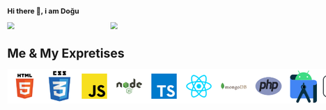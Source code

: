 ### Hi there 👋, i am Doğu
<div style="display:flex">
  <img align="left" width="47%" disabled src="https://github-readme-stats.vercel.app/api/top-langs/?username=doguozgen" /> 
  <img align="left" width="48%" disabled src="https://github-readme-stats.vercel.app/api?username=doguozgen&show_icons=true&theme=radical" /> 
</div>

<div style="display:flex;overflow:auto">
  <h1 style="border:none">Me & My Expretises</h1>
</div>

<div style="display:flex">
  <img style="width:5rem;height:5rem" src="https://raw.githubusercontent.com/doguozgen/doguozgen/fafa3792eb3cd2712ff5fc347e19f1308c0c2529/html.svg">
  <img style="width:5rem;height:5rem" src="https://raw.githubusercontent.com/doguozgen/doguozgen/main/css.png">
  <img style="width:5rem;height:5rem" src="https://raw.githubusercontent.com/doguozgen/doguozgen/fafa3792eb3cd2712ff5fc347e19f1308c0c2529/javascript.svg">
  <img style="width:5rem;height:5rem" src="https://raw.githubusercontent.com/doguozgen/doguozgen/fafa3792eb3cd2712ff5fc347e19f1308c0c2529/nodejs.svg">
  <img style="width:5rem;height:5rem" src="https://raw.githubusercontent.com/doguozgen/doguozgen/aa68dfa8147194e25f34923ae34827b5b0f8cc80/typescript.svg">
  <img style="width:5rem;height:5rem" src="https://raw.githubusercontent.com/doguozgen/doguozgen/aa68dfa8147194e25f34923ae34827b5b0f8cc80/react.svg">
  <img style="width:5rem;height:5rem" src="https://raw.githubusercontent.com/doguozgen/doguozgen/fafa3792eb3cd2712ff5fc347e19f1308c0c2529/mongodb.svg">
  <img style="width:5rem;height:5rem" src="https://raw.githubusercontent.com/doguozgen/doguozgen/main/php.png">
  <img style="width:5rem;height:5rem" src="https://raw.githubusercontent.com/doguozgen/doguozgen/fafa3792eb3cd2712ff5fc347e19f1308c0c2529/android-studio.svg">
  <img style="width:5rem;height:5rem" src="https://raw.githubusercontent.com/doguozgen/doguozgen/fafa3792eb3cd2712ff5fc347e19f1308c0c2529/bash.svg">
  <img style="width:5rem;height:5rem" src="https://raw.githubusercontent.com/doguozgen/doguozgen/fafa3792eb3cd2712ff5fc347e19f1308c0c2529/firebase.svg">
  <img style="width:5rem;height:5rem" src="https://raw.githubusercontent.com/doguozgen/doguozgen/fafa3792eb3cd2712ff5fc347e19f1308c0c2529/laravel.svg">
  <img style="width:5rem;height:5rem" src="https://raw.githubusercontent.com/doguozgen/doguozgen/fafa3792eb3cd2712ff5fc347e19f1308c0c2529/mysql.svg">
  <img style="width:5rem;height:5rem" src="https://raw.githubusercontent.com/doguozgen/doguozgen/main/cpp.png">
  <img style="width:5rem;height:5rem" src="https://raw.githubusercontent.com/doguozgen/doguozgen/aa68dfa8147194e25f34923ae34827b5b0f8cc80/vscode.svg">
  <img style="width:5rem;height:5rem" src="https://raw.githubusercontent.com/doguozgen/doguozgen/aa68dfa8147194e25f34923ae34827b5b0f8cc80/redis.svg">
  <img style="width:5rem;height:5rem" src="https://raw.githubusercontent.com/doguozgen/doguozgen/dc76c13e85bb1bbd4d6892524c288b6d5ec67dc1/xampp.svg">
  <img style="width:5rem;height:5rem" src="https://raw.githubusercontent.com/doguozgen/doguozgen/dc76c13e85bb1bbd4d6892524c288b6d5ec67dc1/linux.svg">
</div>
